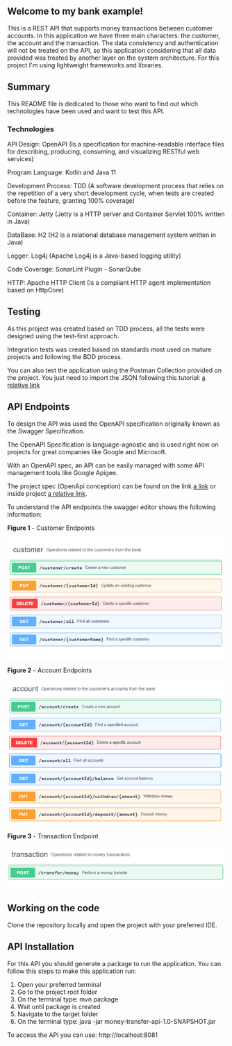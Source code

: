 
## Welcome to my bank example!

This is a REST API that supports money transactions between customer accounts.
In this application we have three main characters: the customer, the account and the transaction.
The data consistency and authentication will not be treated on the API, so this application 
considering that all data provided was treated by another layer on the system architecture.
For this project I'm using lightweight frameworks and libraries.


## Summary

This README file is dedicated to those who want to find out which technologies
have been used and want to test this API.


### Technologies

API Design: OpenAPI (Is a specification for machine-readable interface files for describing, 
producing, consuming, and visualizing RESTful web services)

Program Language: Kotlin and Java 11

Development Process: TDD (A software development process that relies on the repetition 
of a very short development cycle, when tests are created before the feature, granting 100% coverage)

Container: Jetty (Jetty is a HTTP server and Container Servlet 100% written in Java)

DataBase: H2 (H2 is a relational database management system written in Java)

Logger: Log4j (Apache Log4j is a Java-based logging utility)

Code Coverage: SonarLint Plugin - SonarQube

HTTP: Apache HTTP Client (Is a compliant HTTP agent implementation based on HttpCore)



## Testing

As this project was created based on TDD process, all the tests were designed using the test-first approach. 

Integration tests was created based on standards most used on mature projects and following the BDD process.

You can also test the application using the Postman Collection provided on the project. You just need to 
import the JSON following this tutorial: [a relative link](./document/Postman.md)


## API Endpoints

To design the API was used the OpenAPI specification originally known as the Swagger Specification.

The OpenAPI Specification is language-agnostic and is used right now on projects for great companies like Google and Microsoft. 

With an OpenAPI spec, an API can be easily managed with some API management tools like Google Apigee.

The project spec (OpenApi conception) can be found on the link [a link](https://app.swaggerhub.com/apis/eudoug/DougMoneyTransfer/1.0.0) or inside project [a relative link](./document/OpenAPI.yaml). 

To understand the API endpoints the swagger editor shows the following information: 

**Figure 1** - Customer Endpoints

![](./document/Picture1.png)


**Figure 2** - Account Endpoints

![](./document/Picture2.png)


**Figure 3** - Transaction Endpoint

![](./document/Picture3.png)


 
## Working on the code

Clone the repository locally and open the project with your preferred IDE.


## API Installation

For this API you should generate a package to run the application.
You can follow this steps to make this application run:

1. Open your preferred terminal 
2. Go to the project root folder
3. On the terminal type: mvn package
4. Wait until package is created
5. Navigate to the target folder
5. On the terminal type: java -jar money-transfer-api-1.0-SNAPSHOT.jar

To access the API you can use: http://localhost:8081
